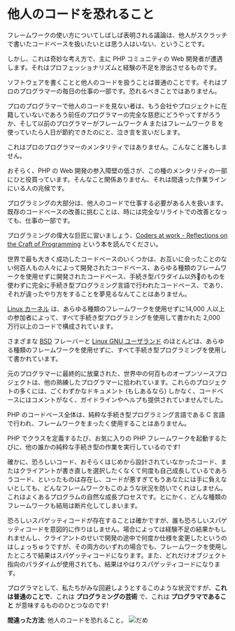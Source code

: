# 他人のコードを恐れること #

フレームワークの使い方についてしばしば表明される議論は、他人がスクラッチで書いたコードベースを扱いたいとは思う人はいない、ということです。

しかし、これは奇妙な考え方で、主に PHP コミュニティの Web 開発者が遭遇します。それはプロフェッショナリズムと経験の不足を滲出させるものです。

ソフトウェアを書くことと他人のコードを扱うことは普通のことです。それはプロのプログラマーの毎日の仕事の一部です。恐れるべきことではありません。

プロのプログラマーで他人のコードを見ない者は、もう会社やプロジェクトに在籍していないであろう前任のプログラマーの完全な慈悲にどうやってすがろうか、そして以前のプログラマーがフレームワーク A またはフレームワーク B を使っていたら人日が節約できたのにと、泣き言を言いだします。

これはプロのプログラマーのメンタリティではありません。こんなこと誰もしません。

おそらく、PHP の Web 開発の参入障壁の低さが、この種のメンタリティの一部にひと役買っています。そんなこと関係ありません、それは間違った作業ラインにいる人の兆候です。

プログラミングの大部分は、他人のコードで仕事する必要がある人を扱います。既存のコードベースの改善に挑むことは、時には完全なリライトでの改善となっても、仕事の一部です。

プログラミングの偉大な巨匠に習いましょう、[Coders at work - Reflections on the Craft of Programming](http://codersatwork.com/) という本を読んでください。

世界で最も大きく成功したコードベースのいくつかは、お互いに会ったことのない何百人もの人々によって開発されたコードベース、あらゆる種類のフレームワークを使用せずに開発されたコードベース、手続き型パラダイム以外のものを使わずに完全に手続き型プログラミング言語で行われたコードベース、であり、それが違ったやり方をすることを夢見るなんてことはありません。

[Linux カーネル](https://www.kernel.org/) は、あらゆる種類のフレームワークを使用せずに14,000 人以上の参加者によって、すべて手続き型プログラミングを使用して書かれた 2,000 万行以上のコードで構成されています。

さまざまな [BSD](https://en.wikipedia.org/wiki/Berkeley_Software_Distribution) フレーバーと [Linux GNU ユーザランド](https://www.gnu.org/) のほとんどは、あらゆる種類のフレームワークを使用せずに、すべて手続き型プログラミングを使用して書かれています。

元のプログラマーに最終的に放棄された、世界中の何百ものオープンソースプロジェクトは、他の熟練したプログラマーに拾われています。これらのプロジェクトの多くには、ごくわずかなドキュメント (もしあるなら) しかなく、コードベースにはコメントがなく、ガイドラインやヘルプも提供されていませんでした。

PHP のコードベース全体は、純粋な手続き型プログラミング言語である C 言語で行われ、フレームワークをまったく使用することはありません。

PHP でクラスを定義するたび、お気に入りの PHP フレームワークを起動するたびに、他の誰かの純粋な手続き型の作業を実行しているのです!

確かに、恐ろしいコード、おそらくはじめから設計されていなかったコード、またはクライアントが書き直しを選択したくなくて何度も自己成長しているであろうコード、といったものは存在し、コードが悪すぎてもうあなたには手に負えないとしても、どんなフレームワークもこのような状況を防いでくれはしません。これはよくあるプログラムの自然な成長プロセスです。とにかく、どんな種類のフレームワークも結局は断片化してしまいます。

恐ろしいスパゲッティコードが存在することは確かですが、誰も恐ろしいスパゲッティコードを意図的に作りはしません。場合によっては経験不足の結果かもしれませんし、クライアントのせいで開発の途中で何度か仕様を変更したというのはしょっちゅうですが、その両方のいずれの場合でも、フレームワークを使用したところで結果はスパゲッティコードになります。また、どれだけオブジェクト指向のパラダイムが使用されても、結果はやはりスパゲッティコードになります。

プログラマとして、私たちがみな回避しようとするこのような状況ですが、**これは普通のことで**、これは **プログラミングの芸術** で、これは **プログラマであること** が意味するもののひとつなのです!

**間違った方法**: 他人のコードを恐れること。 ![だめ](/img/thumbs-down.png)
